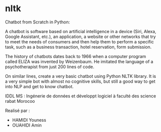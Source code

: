 # nltk
Chatbot from Scratch in Python:

A chatbot is software based on artificial intelligence in a device (Siri, Alexa, Google Assistant, etc.), an application, a website or other networks that try to meet the needs of consumers and then help them to perform a specific task, such as a business transaction, hotel reservation, form submission.

The history of chatbots dates back to 1966 when a computer program called ELIZA was invented by Weizenbaum. He imitated the language of a psychotherapist from just 200 lines of code.

On similar lines, create a very basic chatbot using Python NLTK library. It is a very simple bot with almost no cognitive skills, but still a good way to get into NLP and get to know chatbot.

IDDL MS : Ingénerie de données et développt logiciel à faculté des science rabat Morocoo

Realisé par : 
- HAMIDI Youness
- OUAHIDI Amin


